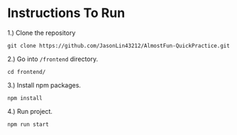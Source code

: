 # Instructions To Run
1.) Clone the repository
```
git clone https://github.com/JasonLin43212/AlmostFun-QuickPractice.git
```

2.) Go into `/frontend` directory.
```
cd frontend/
```

3.) Install npm packages.
```
npm install
```

4.) Run project.
```
npm run start
```
